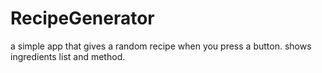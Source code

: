 # RecipeGenerator
a simple app that gives a random recipe when you press a button. shows ingredients list and method.
